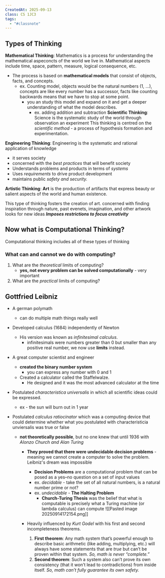 ```yaml
---
CreatedAt: 2025-09-13
class: CS 1JC3
tags:
  - "#classnote"
---
```

## Types of Thinking
**Mathematical Thinking**: 
Mathematics is a process for understanding the mathematical aspeconcts of the world we live in. Mathematical aspects include time, space, pattern, measure, logical consequence, etc.
- The process is based on **mathematical models** that consist of objects, facts, and concepts.
	- ex. Counting model, objects would be the natural numbers (1, ...), concepts are like every number has a successor, facts like counting backwards means that we have to stop at some point. 
		- you an study this model and expand on it and get a deeper understanding of what the model describes. 
			- ex. adding addition and subtraction
**Scientific Thinking**: 
Science is the systematic study of the world through observation an experiment
This thinking is centred on the *scientific method* - a process of hypothesis formation and experimentation. 


**Engineering Thinking**:
Engineering is the systematic and rational application of knowledge
- it serves society
- concerned with the *best practices* that will benefit society
- Understands problems and products in terms of *systems*
- Uses *requirements* to drive product development
- maintains public *safety and security.*

**Artistic Thinking**: 
**Art** is the production of artifacts that express beauty or salient aspects of the world and human existence. 

This type of thinking fosters the creation of art. 
concerned with finding inspiration through nature, past evenets, imagination, and other artwork
looks for new ideas
***Imposes restrictions to focus creativity***


## Now what is Computational Thinking?
Computational thinking includes all of these types of thinking


### What can and cannot we do with computing?
1. What are the *theoretical* limits of computing?
	- **yes, not every problem can be solved computationally** - very important 
2. What are the *practical* limits of computing?



## Gottfried Leibniz
- A german polymath 
	- can do multiple math things really well
- Developed calculus (1684) independently of Newton
	- His version was known as *infinitesimal calculus*. 
		- infinitesimals were numbers greater than 0 but smaller than any positive real number, we now use **limits** instead.
- A great computer scientist and engineer
	- **created the binary number system**
		- you can express any number with 0 and 1
	- Created a calculator called the Staffelwalze. 
		- He designed and it was the most advanced calculator at the time


 - Postulated *characteristica universalis* in which all scientific ideas could be expressed.
	 - ex - the sun will burn out in 1 year
 - Postulated *calculus ratiocinator* which was a computing device that could determine whether what you postulated with characteristicia unviersalis was true or false
	- **not theoretically possible**, but no one knew that until 1936 with *Alonzo Church and Alan Turing*
		- **They proved that there were undecidable decision problems** - meaning we cannot create a computer to solve the problem. Leibniz's dream was impossible
			-  **Decision Problems** are a computational problem that can be posed as a yes–no question on a set of input values
			- ex. *decidable* - take the set of all natural numbers, is a natural number prime or not?
			- ex. *undecidable* - **The Halting Problem**
				- **Church-Turing Thesis** was the belief that what is computable is precisely what a Turing machine (or lambda calculus) can compute
				![[Pasted image 20250914172154.png]]

		- Heavily influenced by *Kurt Godel* with his first and second incompleteness theorems. 
			1. **First theorem**:  Any math system that’s powerful enough to describe basic arithmetic (like adding, multiplying, etc.) will always have some statements that are _true_ but can’t be proven within that system. *So, math is never “complete.”*
			2. **Second theorem**:  Such a system also can’t prove its own consistency (that it won’t lead to contradictions) from inside itself. *So, math can’t fully guarantee its own safety.*
    


